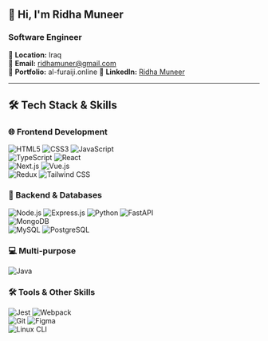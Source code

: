## 👋 Hi, I'm Ridha Muneer

### Software Engineer  

📍 **Location:** Iraq  
📩 **Email:** [ridhamuner@gmail.com](mailto:ridhamuner@gmail.com)  
🔗 **Portfolio:** al-furaiji.online
💼 **LinkedIn:** [Ridha Muneer](https://www.linkedin.com/in/ridhamuneer/)  

---

## 🛠️ Tech Stack & Skills  

### 🌐 Frontend Development  
![HTML5](https://img.shields.io/badge/html5-%23E34F26.svg?style=for-the-badge&logo=html5&logoColor=white) 
![CSS3](https://img.shields.io/badge/css3-%231572B6.svg?style=for-the-badge&logo=css3&logoColor=white) 
![JavaScript](https://img.shields.io/badge/javascript-%23323330.svg?style=for-the-badge&logo=javascript&logoColor=%23F7DF1E)  
![TypeScript](https://img.shields.io/badge/typescript-%23007ACC.svg?style=for-the-badge&logo=typescript&logoColor=white) 
![React](https://img.shields.io/badge/react-%2320232a.svg?style=for-the-badge&logo=react&logoColor=%2361DAFB)  
![Next.js](https://img.shields.io/badge/Next.js-000000?style=for-the-badge&logo=next.js&logoColor=white)
![Vue.js](https://img.shields.io/badge/Vue.js-4FC08D?style=for-the-badge&logo=vue.js&logoColor=white)  
![Redux](https://img.shields.io/badge/redux-%23593d88.svg?style=for-the-badge&logo=redux&logoColor=white)
![Tailwind CSS](https://img.shields.io/badge/tailwind%20css-%2338B2AC.svg?style=for-the-badge&logo=tailwind-css&logoColor=white)  

### 💾 Backend & Databases  
![Node.js](https://img.shields.io/badge/Node.js-43853D?style=for-the-badge&logo=node.js&logoColor=white)
![Express.js](https://img.shields.io/badge/Express.js-404D59?style=for-the-badge&logo=express)
![Python](https://img.shields.io/badge/python-%2314354C.svg?style=for-the-badge&logo=python&logoColor=white)
![FastAPI](https://img.shields.io/badge/FastAPI-009688?style=for-the-badge&logo=fastapi&logoColor=white)  
![MongoDB](https://img.shields.io/badge/MongoDB-4EA94B?style=for-the-badge&logo=mongodb&logoColor=white)  
![MySQL](https://img.shields.io/badge/mysql-%2300f.svg?style=for-the-badge&logo=mysql&logoColor=white)
![PostgreSQL](https://img.shields.io/badge/postgresql-%23316192.svg?style=for-the-badge&logo=postgresql&logoColor=white)

### 💻 Multi-purpose
![Java](https://img.shields.io/badge/java-%23ED8B00.svg?style=for-the-badge&logo=java&logoColor=white)

### 🛠 Tools & Other Skills  
![Jest](https://img.shields.io/badge/Jest-Testing-critical?style=for-the-badge&logo=jest)
![Webpack](https://img.shields.io/badge/Webpack-Bundling-blue?style=for-the-badge&logo=webpack)  
![Git](https://img.shields.io/badge/Git-Version%20Control-orange?style=for-the-badge&logo=git)
![Figma](https://img.shields.io/badge/Figma-Design-red?style=for-the-badge&logo=figma)  
![Linux CLI](https://img.shields.io/badge/Linux-CLI-important?style=for-the-badge&logo=linux)  
